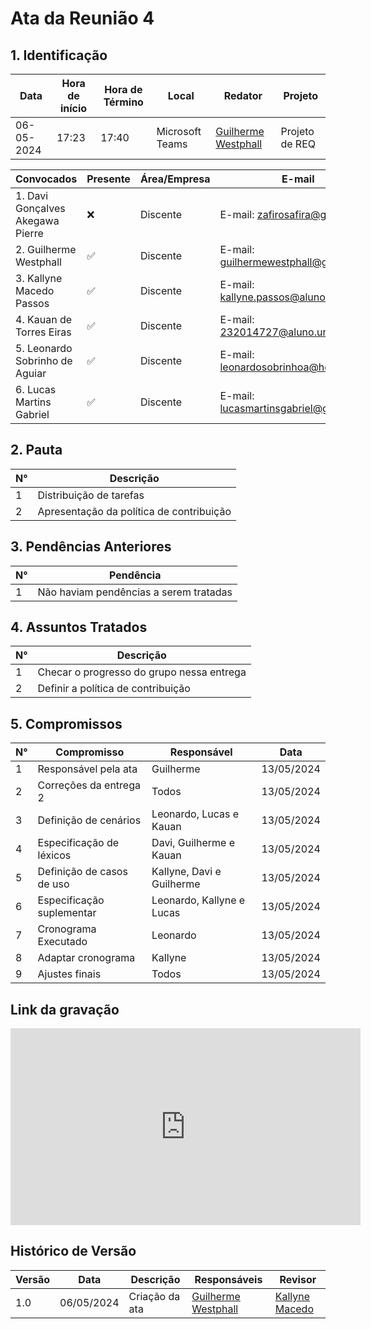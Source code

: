 # Ata da Reunião 4

## 1. Identificação

| Data       | Hora de início | Hora de Término | Local           | Redator                                         | Projeto        |
| ---------- | -------------- | --------------- | --------------- | ----------------------------------------------- | -------------- |
| 06-05-2024 | 17:23          | 17:40           | Microsoft Teams | [Guilherme Westphall](https://github.com/west7) | Projeto de REQ |

| Convocados                       | Presente | Área/Empresa | E-mail                                                                        |
| -------------------------------- | -------- | ------------ | ----------------------------------------------------------------------------- |
| 1. Davi Gonçalves Akegawa Pierre | ❌        | Discente     | E-mail: [zafirosafira@gmail.com](mailto:zafirosafira@gmail.com)               |
| 2. Guilherme Westphall           | ✅        | Discente     | E-mail: [guilhermewestphall@gmail.com](mailto:guilhermewestphall@gmail.com)   |
| 3. Kallyne Macedo Passos         | ✅        | Discente     | E-mail: [kallyne.passos@aluno.unb.br](mailto:kallyne.passos@aluno.unb.br)     |
| 4. Kauan de Torres Eiras         | ✅        | Discente     | E-mail: [232014727@aluno.unb.br](mailto:232014727@aluno.unb.br)               |
| 5. Leonardo Sobrinho de Aguiar   | ✅        | Discente     | E-mail: [leonardosobrinhoa@hotmail.com](mailto:leonardosobrinhoa@hotmail.com) |
| 6. Lucas Martins Gabriel         | ✅        | Discente     | E-mail: [lucasmartinsgabriel@gmail.com](mailto:lucasmartinsgabriel@gmail.com) |

## 2. Pauta

| N°  | Descrição                                |
| --- | ---------------------------------------- |
| 1   | Distribuição de tarefas                  |
| 2   | Apresentação da política de contribuição |


## 3. Pendências Anteriores

| N°  | Pendência                              |
| --- | -------------------------------------- |
| 1   | Não haviam pendências a serem tratadas |


## 4. Assuntos Tratados

| N°  | Descrição                                 |
| --- | ----------------------------------------- |
| 1   | Checar o progresso do grupo nessa entrega |
| 2   | Definir a política de contribuição        |


## 5. Compromissos

| N°  | Compromisso               | Responsável               | Data       |
| --- | ------------------------- | ------------------------- | ---------- |
| 1   | Responsável pela ata      | Guilherme                 | 13/05/2024 |
| 2   | Correções da entrega 2    | Todos                     | 13/05/2024 |
| 3   | Definição de cenários     | Leonardo, Lucas e Kauan   | 13/05/2024 |
| 4   | Especificação de léxicos  | Davi, Guilherme e Kauan   | 13/05/2024 |
| 5   | Definição de casos de uso | Kallyne, Davi e Guilherme | 13/05/2024 |
| 6   | Especificação suplementar | Leonardo, Kallyne e Lucas | 13/05/2024 |
| 7   | Cronograma Executado      | Leonardo                  | 13/05/2024 |
| 8   | Adaptar cronograma        | Kallyne                   | 13/05/2024 |
| 9   | Ajustes finais            | Todos                     | 13/05/2024 |

## Link da gravação

<iframe width="560" height="315" src="https://www.youtube.com/embed/6zOX0H4x2vA?si=A3arX1aN62lAuX1F" title="YouTube video player" frameborder="0" allow="accelerometer; autoplay; clipboard-write; encrypted-media; gyroscope; picture-in-picture; web-share" referrerpolicy="strict-origin-when-cross-origin" allowfullscreen></iframe>

## Histórico de Versão

| Versão | Data       | Descrição      | Responsáveis                                    | Revisor                                         |
| ------ | ---------- | -------------- | ----------------------------------------------- | ----------------------------------------------- |
| 1.0    | 06/05/2024 | Criação da ata | [Guilherme Westphall](https://github.com/west7) | [Kallyne Macedo](https://github.com/kalipassos) |
